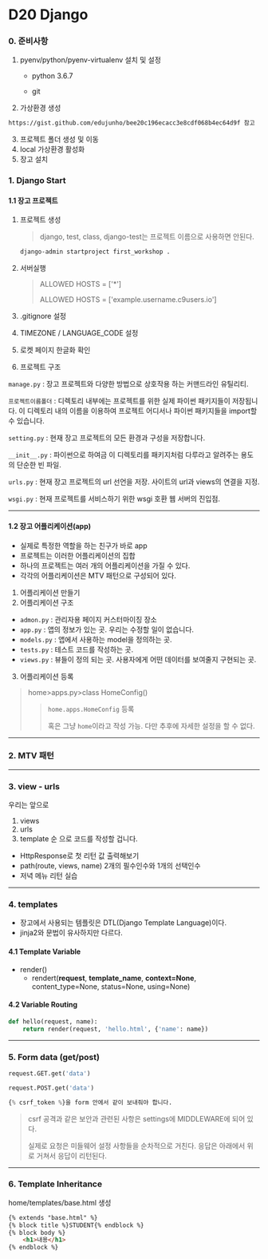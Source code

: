 # D20 Django

### 0. 준비사항

1. pyenv/python/pyenv-virtualenv 설치 및 설정

   * python 3.6.7

   * git
2. 가상환경 생성
```bash
https://gist.github.com/edujunho/bee20c196ecacc3e8cdf068b4ec64d9f 참고
```

3. 프로젝트 폴더 생성 및 이동
4. local 가상환경 활성화
5. 장고 설치

### 1. Django Start

#### 1.1 장고 프로젝트

1. 프로젝트 생성

   > django, test, class, django-test는 프로젝트 이름으로 사용하면 안된다.

   ```bash
   django-admin startproject first_workshop .
   ```


2. 서버실행

   > ALLOWED HOSTS = ['*']
   >
   > ALLOWED HOSTS = ['example.username.c9users.io']

3. .gitignore 설정

4. TIMEZONE / LANGUAGE_CODE 설정

5. 로켓 페이지 한글화 확인

6.  프로젝트 구조

   `manage.py` : 장고 프로젝트와 다양한 방법으로 상호작용 하는 커맨드라인 유틸리티.

   `프로젝트이름폴더` : 디렉토리 내부에는 프로젝트를 위한 실제 파이썬 패키지들이 저장됩니다. 이 디렉토리 내의 이름을 이용하여 프로젝트 어디서나 파이썬 패키지들을 import할 수 있습니다.

   `setting.py` : 현재 장고 프로젝트의 모든 환경과 구성을 저장합니다.

   `__init__.py` : 파이썬으로 하여금 이 디렉토리를 패키지처럼 다루라고 알려주는 용도의 단순한 빈 파일.

   `urls.py` : 현재 장고 프로젝트의 url 선언을 저장. 사이트의 url과 views의 연결을 지정.

   `wsgi.py` : 현재 프로젝트를 서비스하기 위한 wsgi 호환 웹 서버의 진입점.

-----------------

#### 1.2 장고 어플리케이션(app)

* 실제로 특정한 역할을 하는 친구가 바로  app
* 프로젝트는 이러한 어플리케이션의 집합
* 하나의 프로젝트는 여러 개의 어플리케이션을 가질 수 있다.
* 각각의 어플리케이션은 MTV 패턴으로 구성되어 있다.
1. 어플리케이션 만들기
2. 어플리케이션 구조
* `admon.py` : 관리자용 페이지 커스터마이징 장소
* `app.py` : 앱의 정보가 있는 곳. 우리는 수정할 일이 없습니다.
* `models.py` : 앱에서 사용하는 model을 정의하는 곳.
* `tests.py` : 테스트 코드를 작성하는 곳.
* `views.py` : 뷰들이 정의 되는 곳. 사용자에게 어떤 데이터를 보여줄지 구현되는 곳.

3. 어플리케이션 등록

> home>apps.py>class HomeConfig()
>
> > `home.apps.HomeConfig` 등록
> >
> > 혹은 그냥 `home`이라고 작성 가능. 다만 추후에 자세한 설정을 할 수 없다.

---------------------------------------

### 2. MTV 패턴



-------------------------------------

### 3. view - urls

우리는 앞으로

1. views
2. urls
3. template 순 으로 코드를 작성할 겁니다.

* HttpResponse로 첫 리턴 값 출력해보기
* path(route, views, name) 2개의 필수인수와 1개의 선택인수
* 저녁 메뉴 리턴 실습

--------------------------------

### 4. templates

- 장고에서 사용되는 템플릿은 DTL(Django Template Language)이다.
- jinja2와 문법이 유사하지만 다르다.

#### 4.1 Template Variable

* render()
  * rendert(**request**, **template_name**, **context=None**, content_type=None, status=None, using=None)

#### 4.2 Variable Routing

```python
def hello(request, name):
    return render(request, 'hello.html', {'name': name})
```

------------------------------------

### 5. Form data (get/post)

```python
request.GET.get('data')

request.POST.get('data')

{% csrf_token %}을 form 안에서 같이 보내줘야 합니다.
```

> csrf 공격과 같은 보안과 관련된 사항은 settings에 MIDDLEWARE에 되어 있다.
>
> 실제로 요청은 미들웨어 설정 사항들을 순차적으로 거친다. 응답은 아래에서 위로 거쳐서 응답이 리턴된다.

----------------------

### 6. Template Inheritance

home/templates/base.html 생성

```html
{% extends "base.html" %}
{% block title %}STUDENT{% endblock %}
{% block body %}
    <h1>내용</h1>
{% endblock %}
```

